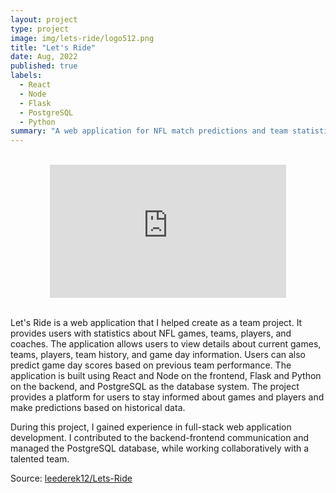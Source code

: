 ```yaml
---
layout: project
type: project
image: img/lets-ride/logo512.png
title: "Let's Ride"
date: Aug, 2022
published: true
labels:
  - React
  - Node
  - Flask
  - PostgreSQL
  - Python
summary: "A web application for NFL match predictions and team statistics."
---
```


<br>

<div style="display: flex; justify-content: center;">
  <div style="position: relative; padding-bottom: 42.1875%; width: 75%;">
    <iframe src="https://www.youtube.com/embed/3SC3iTlf73E" frameborder="0" allowfullscreen style="position: absolute; top: 0; left: 0; width: 100%; height: 100%;"></iframe>
  </div>
</div>

<br>

Let's Ride is a web application that I helped create as a team project. It provides users with statistics about NFL games, teams, players, and coaches. The application allows users to view details about current games, teams, players, team history, and game day information. Users can also predict game day scores based on previous team performance. The application is built using React and Node on the frontend, Flask and Python on the backend, and PostgreSQL as the database system. The project provides a platform for users to stay informed about games and players and make predictions based on historical data.

During this project, I gained experience in full-stack web application development. I contributed to the backend-frontend communication and managed the PostgreSQL database, while working collaboratively with a talented team.




Source: <a href="https://github.com/leederek12/Lets-Ride"><i class="large github icon "></i>leederek12/Lets-Ride</a>
